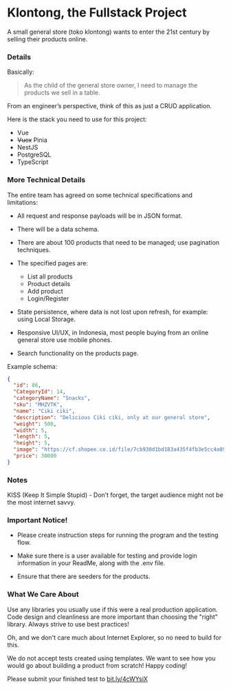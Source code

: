 # Klontong, the Fullstack Project

A small general store (toko klontong) wants to enter the 21st century by selling their products online.

### Details

Basically:

> As the child of the general store owner, I need to manage the products we sell in a table.

From an engineer’s perspective, think of this as just a CRUD application.

Here is the stack you need to use for this project:

- Vue
- ~~Vuex~~ Pinia
- NestJS
- PostgreSQL
- TypeScript

### More Technical Details

The entire team has agreed on some technical specifications and limitations:

- All request and response payloads will be in JSON format.
- There will be a data schema.
- There are about 100 products that need to be managed; use pagination techniques.
- The specified pages are:
  - List all products
  - Product details
  - Add product
  - Login/Register
- State persistence, where data is not lost upon refresh, for example: using Local Storage.

- Responsive UI/UX, in Indonesia, most people buying from an online general store use mobile phones.

- Search functionality on the products page.


Example schema:

```json
{
  "id": 86,
  "CategoryId": 14,
  "categoryName": "Snacks",
  "sku": "MHZVTK",
  "name": "Ciki ciki",
  "description": "Delicious Ciki ciki, only at our general store",
  "weight": 500,
  "width": 5,
  "length": 5,
  "height": 5,
  "image": "https://cf.shopee.co.id/file/7cb930d1bd183a435f4fb3e5cc4a896b",
  "price": 30000
}
```
### Notes

KISS (Keep It Simple Stupid) - Don’t forget, the target audience might not be the most internet savvy.

### Important Notice!

- Please create instruction steps for running the program and the testing flow.

- Make sure there is a user available for testing and provide login information in your ReadMe, along with the .env file.

- Ensure that there are seeders for the products.
### What We Care About

Use any libraries you usually use if this were a real production application. Code design and cleanliness are more important than choosing the "right" library. Always strive to use best practices!

Oh, and we don't care much about Internet Explorer, so no need to build for this.

We do not accept tests created using templates. We want to see how you would go about building a product from scratch!
Happy coding!

Please submit your finished test to [bit.ly/4cWYsiX](https://bit.ly/4cWYsiX)
